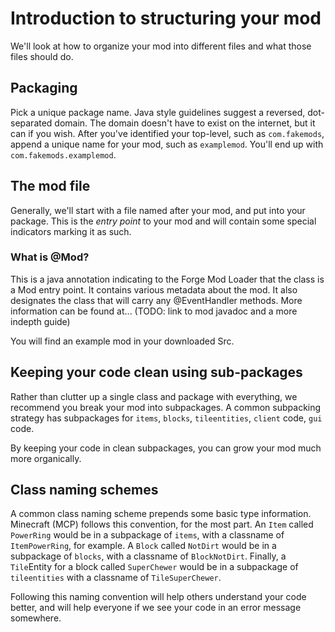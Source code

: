 # Introduction to structuring your mod

We'll look at how to organize your mod into different files and what those files should do.

## Packaging
Pick a unique package name. Java style guidelines suggest a reversed, dot-separated domain. The domain doesn't have to
exist on the internet, but it can if you wish. After you've identified your top-level, such as `com.fakemods`, append a
unique name for your mod, such as `examplemod`. You'll end up with `com.fakemods.examplemod`.

## The mod file
Generally, we'll start with a file named after your mod, and put into your package. This is the *entry point* to your mod
and will contain some special indicators marking it as such.

### What is @Mod?
This is a java annotation indicating to the Forge Mod Loader that the class is a Mod entry point. It contains various
metadata about the mod. It also designates the class that will carry any @EventHandler methods. More information can
be found at... (TODO: link to mod javadoc and a more indepth guide)

You will find an example mod in your downloaded Src.

## Keeping your code clean using sub-packages
Rather than clutter up a single class and package with everything, we recommend you break your mod into subpackages.
A common subpacking strategy has subpackages for `items`, `blocks`, `tileentities`, `client` code, `gui` code.

By keeping your code in clean subpackages, you can grow your mod much more organically.

## Class naming schemes
A common class naming scheme prepends some basic type information. Minecraft (MCP) follows this convention, for the 
most part. An `Item` called `PowerRing` would be in a subpackage of `items`, with a classname of `ItemPowerRing`, for
example. A `Block` called `NotDirt` would be in a subpackage of `blocks`, with a classname of `BlockNotDirt`. Finally, 
a `Tile`Entity for a block called `SuperChewer` would be in a subpackage of `tileentities` with a classname of
`TileSuperChewer`.

Following this naming convention will help others understand your code better, and will help everyone if we see your
code in an error message somewhere.
